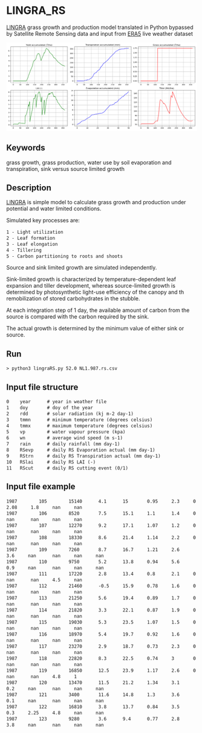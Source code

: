 # LINGRA_RS
 [LINGRA][1] grass growth and production model translated in Python bypassed by Satellite Remote Sensing data and input from [ERA5][2] live weather dataset

![output](https://github.com/YannChemin/LINGRA_RS/blob/master/Figure_1.png "LINGRA_RS output")

## Keywords
grass growth, grass production, water use by soil evaporation and transpiration, sink versus source limited growth

## Description
[LINGRA][1] is simple model to calculate grass growth and production under potential and water limited conditions. 

Simulated key processes are:

```
1 - Light utilization
2 - Leaf formation
3 - Leaf elongation
4 - Tillering
5 - Carbon partitioning to roots and shoots
```

Source and sink limited growth are simulated independently. 

Sink-limited growth is characterized by temperature-dependent leaf expansion and tiller development, whereas source-limited growth is determined by photosynthetic light-use efficiency of the canopy and th remobilization of stored carbohydrates in the stubble. 

At each integration step of 1 day, the available amount of carbon from the source is compared with the carbon required by the sink. 

The actual growth is determined by the minimum value of either sink or source.

## Run

```
> python3 lingraRS.py 52.0 NL1.987.rs.csv
```

## Input file structure

```
0    year      # year in weather file
1    doy       # doy of the year
2    rdd       # solar radiation (kj m-2 day-1)
3    tmmn      # minimum temperature (degrees celsius)
4    tmmx      # maximum temperature (degrees celsius)
5    vp        # water vapour pressure (kpa)
6    wn        # average wind speed (m s-1)
7    rain      # daily rainfall (mm day-1)
8    RSevp     # daily RS Evaporation actual (mm day-1)
9    RStrn     # daily RS Transpiration actual (mm day-1)
10   RSlai     # daily RS LAI (-)
11   RScut     # daily RS cutting event (0/1)
```

## Input file example

```
1987        105        15140      4.1      15       0.95     2.3     0       2.08     1.8     nan     nan
1987        106        8520       7.5      15.1     1.1      1.4     0       nan      nan     nan     nan
1987        107        12270      9.2      17.1     1.07     1.2     0       nan      nan     nan     nan
1987        108        18330      8.6      21.4     1.14     2.2     0       nan      nan     nan     nan
1987        109        7260       8.7      16.7     1.21     2.6     3.6     nan      nan     nan     nan
1987        110        9750       5.2      13.8     0.94     5.6     0.9     nan      nan     nan     nan
1987        111        17220      2.8      13.4     0.8      2.1     0       nan      nan     4.5     nan
1987        112        21460      -0.5     15.9     0.78     1.6     0       nan      nan     nan     nan
1987        113        21250      5.6      19.4     0.89     1.7     0       nan      nan     nan     nan
1987        114        21820      3.3      22.1     0.87     1.9     0       nan      nan     nan     nan
1987        115        19030      5.3      23.5     1.07     1.5     0       nan      nan     nan     nan
1987        116        18970      5.4      19.7     0.92     1.6     0       nan      nan     nan     nan
1987        117        23270      2.9      18.7     0.73     2.3     0       nan      nan     nan     nan
1987        118        22820      8.3      22.5     0.74     3       0       nan      nan     nan     nan
1987        119        16850      12.5     23.9     1.17     2.6     0       nan      nan     4.8     1
1987        120        13470      11.5     21.2     1.34     3.1     0.2     nan      nan     nan     nan
1987        121        3400       11.6     14.8     1.3      3.6     0.1     nan      nan     nan     nan
1987        122        16810      3.8      13.7     0.84     3.5     0.3     2.25     4.8     nan     nan
1987        123        9280       3.6      9.4      0.77     2.8     3.8     nan      nan     nan     nan
```

[1]: https://models.pps.wur.nl/lingra-model-simple-grass-model-potential-and-water-limited-conditions 
[2]: https://www.ecmwf.int/en/forecasts/datasets/reanalysis-datasets/era5
